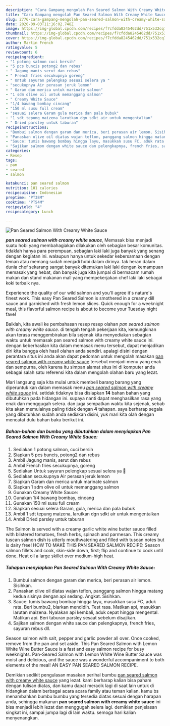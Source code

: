 ```yaml
---
description: "Cara Gampang mengolah Pan Seared Salmon With Creamy White Sauce, Sempurna"
title: "Cara Gampang mengolah Pan Seared Salmon With Creamy White Sauce, Sempurna"
slug: 2776-cara-gampang-mengolah-pan-seared-salmon-with-creamy-white-sauce-sempurna
date: 2020-09-03T11:16:02.748Z
image: https://img-global.cpcdn.com/recipes/f7cfdda8245462dd/751x532cq70/pan-seared-salmon-with-creamy-white-sauce-foto-resep-utama.jpg
thumbnail: https://img-global.cpcdn.com/recipes/f7cfdda8245462dd/751x532cq70/pan-seared-salmon-with-creamy-white-sauce-foto-resep-utama.jpg
cover: https://img-global.cpcdn.com/recipes/f7cfdda8245462dd/751x532cq70/pan-seared-salmon-with-creamy-white-sauce-foto-resep-utama.jpg
author: Martin French
ratingvalue: 5
reviewcount: 6
recipeingredient:
- "1 potong salmon cuci bersih"
- "5 pcs buncis potong2 dan rebus"
- " Jagung manis serut dan rebus"
- " French fries secukupnya goreng"
- " Untuk sayuran pelengkap sesuai selera ya "
- "secukupnya Air perasan jeruk lemon"
- " Garam dan merica untuk marinate salmon"
- "1 sdm olive oil untuk memanggang salmon"
- " Creamy White Sauce"
- "1/4 bawang bombay cincang"
- "150 ml susu full cream"
- "sesuai selera Garam gula merica dan pala bubuk"
- "1 sdt tepung maizena larutkan dgn sdkt air untuk mengentalkan"
- " Dried parsley untuk taburan"
recipeinstructions:
- "Bumbui salmon dengan garam dan merica, beri perasan air lemon. Sisihkan."
- "Panaskan olive oil diatas wajan teflon, panggang salmon hingga matang kedua sisinya dengan api sedang. Angkat. Sisihkan."
- "Sauce: tumis bawang bombay hingga layu, masukkan susu FC, aduk rata. Beri bumbu2, biarkan mendidih. Test rasa. Matikan api, masukkan larutan maizena. Nyalakan api kembali, aduk cepat hingga mengental. Matikan api. Beri taburan parsley sesaat sebelum disajikan."
- "Sajikan salmon dengan white sauce dan pelengkapnya, french fries, sayuran rebus dll."
categories:
- Resep
tags:
- pan
- seared
- salmon

katakunci: pan seared salmon 
nutrition: 101 calories
recipecuisine: Indonesian
preptime: "PT38M"
cooktime: "PT54M"
recipeyield: "4"
recipecategory: Lunch

---
```



![Pan Seared Salmon With Creamy White Sauce](https://img-global.cpcdn.com/recipes/f7cfdda8245462dd/751x532cq70/pan-seared-salmon-with-creamy-white-sauce-foto-resep-utama.jpg)

<b><i>pan seared salmon with creamy white sauce</i></b>, Memasak bisa menjadi suatu hobi yang membahagiakan dilakukan oleh sebagian besar komunitas. tidaklah hanya para perempuan, sebagian laki laki juga banyak yang senang dengan kegiatan ini. walaupun hanya untuk sekedar kebersamaan dengan teman atau memang sudah menjadi hobi dalam dirinya. tak heran dalam dunia chef sekarang sangat banyak ditemukan laki laki dengan kemampuan memasak yang hebat, dan banyak juga kita jumpai di bermacam rumah makan dan stand makanan mall yang mempekerjakan chef laki laki sebagai koki terbaik nya.

Experience the quality of our wild salmon and you&#39;ll agree it&#39;s nature&#39;s finest work. This easy Pan Seared Salmon is smothered in a creamy dill sauce and garnished with fresh lemon slices. Quick enough for a weeknight meal, this flavorful salmon recipe is about to become your Tuesday night fave!

Baiklah, kita awali ke pembahasan resep resep olahan <i>pan seared salmon with creamy white sauce</i>. di tengah tengah pekerjaan kita, kemungkinan akan terasa menggembirakan bila sejenak kita menyediakan sebagian waktu untuk memasak pan seared salmon with creamy white sauce ini. dengan keberhasilan kita dalam memasak menu tersebut, dapat menjadikan diri kita bangga oleh hasil olahan anda sendiri. apalagi disini dengan perantara situs ini anda akan dapat pedoman untuk mengolah masakan <u>pan seared salmon with creamy white sauce</u> tersebut menjadi menu yang enak dan sempurna, oleh karena itu simpan alamat situs ini di komputer anda sebagai salah satu referensi kita dalam mengolah olahan baru yang lezat.


Mari langsung saja kita mulai untuk membeli barang barang yang diperuntuk kan dalam memasak menu <u><i>pan seared salmon with creamy white sauce</i></u> ini. setidak tidaknya bisa disiapkan <b>14</b> bahan bahan yang dibutuhkan pada hidangan ini. supaya nanti dapat menghasilkan rasa yang enak dan menggugah selera. dan juga sempatkan waktu kita sejenak, sebab kita akan memulainya paling tidak dengan <b>4</b> tahapan. saya berharap segala yang dibutuhkan sudah anda sediakan disini, yuk mari kita olah dengan mencatat dulu bahan baku berikut ini.

<!--inarticleads1-->

##### Bahan-bahan dan bumbu yang dibutuhkan dalam menyiapkan Pan Seared Salmon With Creamy White Sauce:

1. Sediakan 1 potong salmon, cuci bersih
1. Siapkan 5 pcs buncis, potong2 dan rebus
1. Ambil  Jagung manis, serut dan rebus
1. Ambil  French fries secukupnya, goreng
1. Sediakan  Untuk sayuran pelengkap sesuai selera ya 🙂
1. Sediakan secukupnya Air perasan jeruk lemon
1. Siapkan  Garam dan merica untuk marinate salmon
1. Siapkan 1 sdm olive oil untuk memanggang salmon
1. Gunakan  Creamy White Sauce:
1. Gunakan 1/4 bawang bombay, cincang
1. Gunakan 150 ml susu full cream
1. Siapkan sesuai selera Garam, gula, merica dan pala bubuk
1. Ambil 1 sdt tepung maizena, larutkan dgn sdkt air untuk mengentalkan
1. Ambil  Dried parsley untuk taburan


The Salmon is served with a creamy garlic white wine butter sauce filled with blistered tomatoes, fresh herbs, spinach and parmesan. This creamy tuscan salmon dish is utterly mouthwatering and filled with tuscan notes but is dairy free! HOW TO MAKE THIS PAN SEARED SALMON RECIPE: Season salmon fillets and cook, skin-side down, first; flip and continue to cook until done. Heat oil a large skillet over medium-high heat. 

<!--inarticleads2-->

##### Tahapan menyiapkan Pan Seared Salmon With Creamy White Sauce:

1. Bumbui salmon dengan garam dan merica, beri perasan air lemon. Sisihkan.
1. Panaskan olive oil diatas wajan teflon, panggang salmon hingga matang kedua sisinya dengan api sedang. Angkat. Sisihkan.
1. Sauce: tumis bawang bombay hingga layu, masukkan susu FC, aduk rata. Beri bumbu2, biarkan mendidih. Test rasa. Matikan api, masukkan larutan maizena. Nyalakan api kembali, aduk cepat hingga mengental. Matikan api. Beri taburan parsley sesaat sebelum disajikan.
1. Sajikan salmon dengan white sauce dan pelengkapnya, french fries, sayuran rebus dll.


Season salmon with salt, pepper and garlic powder all over. Once cooked, remove from the pan and set aside. This Pan Seared Salmon with Lemon White Wine Butter Sauce is a fast and easy salmon recipe for busy weeknights. Pan-Seared Salmon with Lemon White Wine Butter Sauce was moist and delicious, and the sauce was a wonderful accompaniment to both elements of the meal! AN EASY PAN SEARED SALMON RECIPE. 

Demikian sedikit pengulasan masakan perihal bumbu <u>pan seared salmon with creamy white sauce</u> yang lezat. kami berharap kalian bisa paham dengan tulisan diatas, dan kamu dapat meracik lagi di saat lain untuk di hidangkan dalam berbagai acara acara family atau teman kalian. kamu bs menambahkan bumbu bumbu yang tersedia diatas sesuai dengan harapan anda, sehingga makanan <b>pan seared salmon with creamy white sauce</b> ini bisa menjadi lebih lezat dan menggugah selera lagi. demikian penjelasan singkat ini, sampai jumpa lagi di lain waktu. semoga hari kalian menyenangkan.
